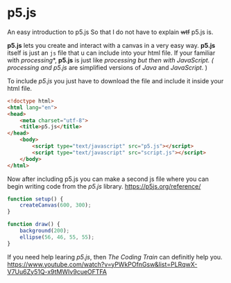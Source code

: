 # p5.js
An easy introduction to p5.js
So that I do not have to explain ~~wtf~~ p5.js is.

**p5.js** lets you create and interact with a canvas in a very easy way.
**p5.js** itself is just an `js` file that u can include into your html file. 
If your familiar with *processing**, **p5.js** is just like **processing* but then with *JavaScript*.
( *processing* and *p5.js** are simplified versions of *Java* and *JavaScript*. )



To include *p5.js* you just have to download the file and include it inside your html file.

```html
<!doctype html>
<html lang="en">
<head>
    <meta charset="utf-8">
    <title>p5.js</title>
</head>
    <body>
        <script type="text/javascript" src="p5.js"></script>
        <script type="text/javascript" src="script.js"></script>
    </body>
</html>
```

Now after including p5.js you can make a second js file where you can begin writing code from the *p5.js* library.
https://p5js.org/reference/

```javascript
function setup() {
    createCanvas(600, 300);
}

function draw() {
    background(200);
    ellipse(56, 46, 55, 55);
}
```


If you need help learing *p5.js*, then _The Coding Train_ can definitly help you.
https://www.youtube.com/watch?v=yPWkPOfnGsw&list=PLRqwX-V7Uu6Zy51Q-x9tMWIv9cueOFTFA
